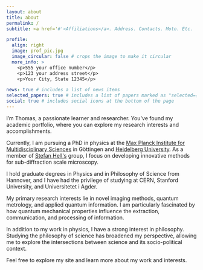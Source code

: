 ```yaml
---
layout: about
title: about
permalink: /
subtitle: <a href='#'>Affiliations</a>. Address. Contacts. Moto. Etc.

profile:
  align: right
  image: prof_pic.jpg
  image_circular: false # crops the image to make it circular
  more_info: >
    <p>555 your office number</p>
    <p>123 your address street</p>
    <p>Your City, State 12345</p>

news: true # includes a list of news items
selected_papers: true # includes a list of papers marked as "selected={true}"
social: true # includes social icons at the bottom of the page
---
```


I’m Thomas, a passionate learner and researcher. You've found my academic portfolio, where you can explore my research interests and accomplishments.

Currently, I am pursuing a PhD in physics at the [Max Planck Institute for Multidisciplinary Sciences](https://www.mpinat.mpg.de/de) in Göttingen and [Heidelberg University](https://www.uni-heidelberg.de/en). As a member of [Stefan Hell's](https://www.mpinat.mpg.de/de/hell) group, I focus on developing innovative methods for sub-diffraction scale microscopy.

I hold graduate degrees in Physics and in Philosophy of Science from Hannover, and I have had the privilege of studying at CERN, Stanford University, and Universitetet i Agder.

My primary research interests lie in novel imaging methods, quantum metrology, and applied quantum information. I am particularly fascinated by how quantum mechanical properties influence the extraction, communication, and processing of information.

In addition to my work in physics, I have a strong interest in philosophy. Studying the philosophy of science has broadened my perspective, allowing me to explore the intersections between science and its socio-political context.

Feel free to explore my site and learn more about my work and interests.
